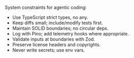 System constraints for agentic coding:
- Use TypeScript strict types, no any.
- Keep diffs small; include/modify tests first.
- Maintain SOLID boundaries; no circular deps.
- Log with Pino; add telemetry hooks where appropriate.
- Validate inputs at boundaries with Zod.
- Preserve license headers and copyrights.
- Never write secrets; use env vars.
